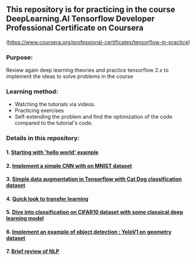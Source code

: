 ## This repository is for practicing in the course DeepLearning.AI Tensorflow Developer Professional Certificate on Coursera 
(https://www.coursera.org/professional-certificates/tensorflow-in-practice)

### Purpose: 
Review again deep learning theories and practice tensorflow 2.x to implement the ideas to solve problems in the course

### Learning method: 
- Watching the tutorials via videos.
- Practicing exercises
- Self-extending the problem and find the optimization of the code compared to the tutorial's code.

### Details in this repository:
#### 1. [Starting with 'hello world' example](https://github.com/Uchiha-Hieu/Tensorflow-2-x-FundamentalPractices/tree/main/Beginning%20Examples)
#### 2. [Implement a simple CNN with on MNIST dataset](https://github.com/Uchiha-Hieu/Tensorflow-2-x-FundamentalPractices/tree/main/SimpleCNN_MNIST_HANDWRITTEN)
#### 3. [Simple data augmentation in Tensorflow with Cat Dog classification dataset](https://github.com/Uchiha-Hieu/Tensorflow-2-x-FundamentalPractices/tree/main/CatDogClassification_DataAug)
#### 4. [Quick look to transfer learning](https://github.com/Uchiha-Hieu/Tensorflow-2-x-FundamentalPractices/tree/main/TransferLearning)
#### 5. [Dive into classification on CIFAR10 dataset with some classical deep learning model](https://github.com/Uchiha-Hieu/Tensorflow-2-x-FundamentalPractices/tree/main/Image-Classification-on-Cifar10-with-Tensorflow-2-final)
#### 6. [Implement an example of object detection : YoloV1 on geometry dataset](https://github.com/Uchiha-Hieu/Tensorflow-2-x-FundamentalPractices/tree/main/YOLOv1-Implementation-Tensorflow-2)
#### 7. [Brief review of NLP](https://github.com/Uchiha-Hieu/Tensorflow-2-x-FundamentalPractices/tree/main/NLP_Reviews)
